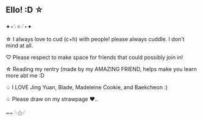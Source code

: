 ## Ello! :D ☆

✦⋆𓆩✧𓆪⋆✦

☆ I always love to cud (c+h) with people! please always cuddle.  I don't mind at all.

♡ Please respect to make space for friends that could possibly join in!

☆ Reading my rentry (made by my AMAZING FRIEND, helps make you learn more abt me :D

♤ I LOVE Jing Yuan, Blade, Madeleine Cookie, and Baekcheon :)

♧ Please draw on my strawpage ❤️..

~~ 𓆩⚝𓆪
